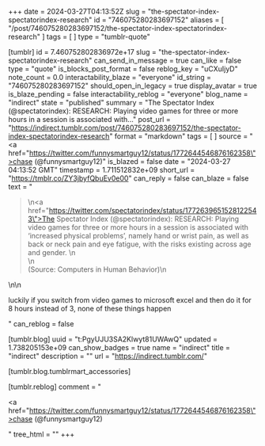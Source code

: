 +++
date = 2024-03-27T04:13:52Z
slug = "the-spectator-index-spectatorindex-research"
id = "746075280283697152"
aliases = [ "/post/746075280283697152/the-spectator-index-spectatorindex-research" ]
tags = [ ]
type = "tumblr-quote"

[tumblr]
id = 7.460752802836972e+17
slug = "the-spectator-index-spectatorindex-research"
can_send_in_message = true
can_like = false
type = "quote"
is_blocks_post_format = false
reblog_key = "uCXuIjyD"
note_count = 0.0
interactability_blaze = "everyone"
id_string = "746075280283697152"
should_open_in_legacy = true
display_avatar = true
is_blaze_pending = false
interactability_reblog = "everyone"
blog_name = "indirect"
state = "published"
summary = "The Spectator Index (@spectatorindex): RESEARCH: Playing video games for three or more hours in a session is associated with..."
post_url = "https://indirect.tumblr.com/post/746075280283697152/the-spectator-index-spectatorindex-research"
format = "markdown"
tags = [ ]
source = "<a href=\"https://twitter.com/funnysmartguy12/status/1772644546876162358\">chase (@funnysmartguy12)</a>"
is_blazed = false
date = "2024-03-27 04:13:52 GMT"
timestamp = 1.711512832e+09
short_url = "https://tmblr.co/ZY3jbyfQbuEv0e00"
can_reply = false
can_blaze = false
text = "<blockquote><p>\n<a href=\"https://twitter.com/spectatorindex/status/1772639651528122543\">The Spectator Index (@spectatorindex)</a>: RESEARCH: Playing video games for three or more hours in a session is associated with &lsquo;increased physical problems&rsquo;, namely hand or wrist pain, as well as back or neck pain and eye fatigue, with the risks existing across age and gender. \n<br/>\n<br/>(Source: Computers in Human Behavior)\n</p></blockquote>\n\n<p>luckily if you switch from video games to microsoft excel and then do it for 8 hours instead of 3, none of these things happen</p>"
can_reblog = false

[tumblr.blog]
uuid = "t:PgyUJU3SA2Klwyt81UWAwQ"
updated = 1.738205153e+09
can_show_badges = true
name = "indirect"
title = "indirect"
description = ""
url = "https://indirect.tumblr.com/"

[tumblr.blog.tumblrmart_accessories]

[tumblr.reblog]
comment = "<p><a href=\"https://twitter.com/funnysmartguy12/status/1772644546876162358\">chase (@funnysmartguy12)</a></p>"
tree_html = ""
+++
